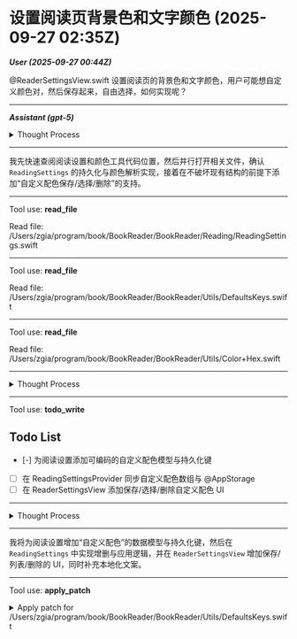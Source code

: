 <!-- Generated by SpecStory -->

<!-- cursor Session 67a2a1c3-1d4d-4d63-b675-48464e268368 (2025-09-27 02:35Z) -->

# 设置阅读页背景色和文字颜色 (2025-09-27 02:35Z)

_**User (2025-09-27 00:44Z)**_

@ReaderSettingsView.swift 设置阅读页的背景色和文字颜色，用户可能想自定义颜色对，然后保存起来，自由选择，如何实现呢？

---

_**Assistant (gpt-5)**_

<think><details><summary>Thought Process</summary>**Implementing custom color presets**

I need to add functionality in ReaderSettingsView, where users can define and save custom color pairs for text and background. This means I need to create a model and some storage solutions for these presets. There’s a ReadingSettings environment object that probably already holds backgroundHex, textHex, and other settings, so I’m thinking it might include persistent storage via UserDefaults. I’ll check `ReadingSettings.swift` to understand the existing structure better.</details></think>

---

我先快速查阅阅读设置和颜色工具代码位置，然后并行打开相关文件，确认 `ReadingSettings` 的持久化与颜色解析实现，接着在不破坏现有结构的前提下添加“自定义配色保存/选择/删除”的支持。

---

Tool use: **read_file**

Read file: /Users/zgia/program/book/BookReader/BookReader/Reading/ReadingSettings.swift

---

Tool use: **read_file**

Read file: /Users/zgia/program/book/BookReader/BookReader/Utils/DefaultsKeys.swift

---

Tool use: **read_file**

Read file: /Users/zgia/program/book/BookReader/BookReader/Utils/Color+Hex.swift

---

<think><details><summary>Thought Process</summary>**Implementing color pair support**

The user has requested to add support for saving custom color pairs (background/text) in the ReaderSettingsView. I need to provide implementation steps, starting with making code changes and following the required process involving status updates before any tool calls. We need to add storage for an array of custom presets, likely using @AppStorage with a JSON string or UserDefaults with a Codable array. I think we should also create a model struct for ColorPairPreset with optional properties like id and name. Lastly, we should provide a UI for saving and managing these presets.
**Adding custom color presets**

In the ReaderSettingsView, I'll create a section titled '自定义配色方案' that includes a TextField for naming and a '保存' button. Below that, I can list saved presets with options for selection and swipe-to-delete. I plan to use @AppStorage to manage the array. To ensure persistence, I need to add a @Published variable for custom color presets within the ReadingSettings class.

While @AppStorage does support storing Data, I think it’s simpler to work with String JSON. I’ll set up a struct called `SavedColorPreset` to include properties like id, name, and color values. Then I'll implement functions in ReadingSettingsProvider to manage loading and saving while updating the presets accordingly. It seems defining `SavedColorPreset` in the Data/Models.swift file makes sense, considering the existing code structure.
**Defining color presets**

I think it’s best to define the `struct ReaderColorPreset` in Reading/ReadingSettings.swift to re-use it across views. I’ll also need to update DefaultsKeys.swift to include a new key for these presets. Modifying ReadingSettings will involve adding a custom presets array and methods for adding or removing entries.

Next, in the ReaderSettingsView UI, I’ll create a section for "我的配色方案" that features a TextField for the preset name—with an option to auto-generate a name based on the date/time. There will also be a list of saved presets allowing for application and swipe-to-delete functionality. I'll ensure to avoid duplicates and limit the number to a maximum of 12. Finally, I will update the computed color properties as needed.
**Updating the Provider**

In the Provider, I need to use @AppStorage to store the custom presets as a JSON string. I’ll implement Codable methods for encoding and decoding these presets. The `decodePresets` function will handle loading the data, syncing with `onAppear`.

I’ll also set up change listeners to update settings when the stored JSON changes and vice versa. To manage presets, I’ll add functions in ReadingSettings for adding and removing them while ensuring uniqueness and limiting the array size. Since ReadingSettings is an environment object, this allows for smoother method calls from the UI. Finally, I have to use the apply_patch tool to implement these changes.
**Implementing changes**

I need to implement several steps, starting by updating Utils/DefaultsKeys.swift to add a new key. Then, I’ll define `struct ReaderColorPreset` in Reading/ReadingSettings.swift and update the provider accordingly.

Next, in Views/ReaderSettingsView.swift, I’ll add a state for `newPresetName` and create a section that lists `settings.customColorPresets`, including actions for saving, applying, and deleting presets. While ensuring that indentation remains consistent at 4 spaces, I'll address localization by using plain Chinese text initially, as adding keys will require updates to the localization files.

After creating a todo list with 3 tasks, I'll mark the first task as in progress and apply changes in parallel while managing sequential gating between the modifications. Finally, I'll update the lints post-edit.</details></think>

---

Tool use: **todo_write**

## Todo List

- [-] 为阅读设置添加可编码的自定义配色模型与持久化键
- [ ] 在 ReadingSettingsProvider 同步自定义配色数组与 @AppStorage
- [ ] 在 ReaderSettingsView 添加保存/选择/删除自定义配色 UI

---

<think><details><summary>Thought Process</summary>**Implementing color pair functionality**

I need to implement functionality for the user to save custom color pairs (background/text), choose from saved presets, and delete them, all integrated with ReadingSettings and ReaderSettingsView. I’ll use @AppStorage and possibly a JSON encoded array for persistence. I’ll create a model type (struct ColorPairPreset) that's identifiable and codable, allowing users to store and manage their color pairs. Naming features would be great, but since alerts don’t support TextFields, I’ll opt for a .sheet instead for naming.
**Refining the color management feature**

I’ll allow for default naming and enable renaming via swipe actions, prompting with a sheet. To keep it simple for time constraints, I can add a "保存当前配色" button that appends the color pair with an autogenerated name based on the date and time. I'll provide a list of saved presets with options to select and delete through swipe actions. Using @AppStorage for JSON storage is a must, and I’ll also extend DefaultsKeys and ReadingSettings to incorporate saved presets and computed colors. Then, I’ll implement functions for adding and removing presets.
**Implementing saved color presets**

I’ll add a struct called SavedColorPreset that's identifiable, codable, and equatable, which includes properties like id, name, backgroundHex, textHex, and createdAt date. In ReadingSettings, I’ll have a @Published array of saved color presets. While adding methods for updating and deleting might not be strictly necessary, they do provide clarity. For ReadingSettingsProvider, I’ll use @AppStorage for storing the presets as a JSON string, ensuring I can encode and decode using JSONDecoder and JSONEncoder. Adding onChange handlers will help synchronize the data effectively.
**Designing ReaderSettingsView**

In the ReaderSettingsView, I’m planning to add a section titled "自定义主题," which will feature a button called "保存当前配色." This button will call reading.addPreset with a generated name and may include some haptic feedback. I’ll also create a list (using LazyVGrid or List) to showcase saved presets, resembling the top "预设配色." Each preset can include a delete option via swipe actions or a trailing button, though using List makes swipe-to-delete easier. I might use Form with ForEach to display saved presets, allowing for row actions.
**Enhancing ReaderSettingsView functionality**

I’ll use ForEach over reading.savedColorPresets to create UI elements for adding swift actions, including a button to remove presets. I'll ensure persistence through DefaultsKeys and introduce localization keys for labels, managing both English and Chinese strings. In terms of interface, I’ll add a section called "我的配色" with a Save button and a TextField for naming. I’ll implement functions in ReadingSettings for adding, applying, and removing color presets. Keeping code style consistent and handling localization will be essential as I proceed with the modifications.</details></think>

---

我将为阅读设置增加“自定义配色”的数据模型与持久化键，然后在 `ReadingSettings` 中实现增删与应用逻辑，并在 `ReaderSettingsView` 增加保存/列表/删除的 UI，同时补充本地化文案。

---

Tool use: **apply_patch**

<details>
        <summary>Apply patch for /Users/zgia/program/book/BookReader/BookReader/Utils/DefaultsKeys.swift</summary>
      

```diff
*** Begin Patch
*** Update File: /Users/zgia/program/book/BookReader/BookReader/Utils/DefaultsKeys.swift
@@
 enum DefaultsKeys {
     // Reader preferences
     static let readerFontSize = "ReaderFontSize"
     static let readerLineSpacing = "ReaderLineSpacing"
     static let readerParagraphSpacing = "ReaderParagraphSpacing"
     static let readerBackgroundColor = "ReaderBackgroundColor"
     static let readerTextColor = "ReaderTextColor"
     static let readerDebugLoggingEnabled = "ReaderDebugLoggingEnabled"
+    static let readerSavedColorPresets = "ReaderSavedColorPresetsJSON"
*** End Patch
```

---

Tool use: **todo_write**

## Todo List

- [x] 为阅读设置添加可编码的自定义配色模型与持久化键
- [ ] 在 ReadingSettingsProvider 同步自定义配色数组与 @AppStorage
- [ ] 在 ReaderSettingsView 添加保存/选择/删除自定义配色 UI

---

Tool use: **todo_write**

## Todo List

- [x] 为阅读设置添加可编码的自定义配色模型与持久化键
- [-] 在 ReadingSettingsProvider 同步自定义配色数组与 @AppStorage
- [ ] 在 ReaderSettingsView 添加保存/选择/删除自定义配色 UI

---

Tool use: **read_file**

Read file: /Users/zgia/program/book/BookReader/BookReader/Reading/ReadingSettings.swift

---

<think><details><summary>Thought Process</summary>**Updating ReaderSettingsView**

I'm updating the `ReaderSettingsView.swift` by adding a section called "我的配色" with a Save button and a grid for saved presets. I need to make sure that the logic is disabled when `reading.containsCurrentPreset` returns true. For deleting presets, I can include a context menu since the grid doesn't support swipe actions. I think I need to import Foundation while ensuring SwiftUI and UIKit are already imported. Lastly, I'll check the `Localizable.strings` for existing patterns to update the localizable strings in both languages.</details></think>

---

我要添加 `ReadingSettings` 的自定义配色持久化与同步逻辑，并更新设置页 UI 前先实现模型与 Provider 的读写，同步这些更改。接下来我会修改 `ReadingSettings.swift` 并在 Provider 中加入 JSON 编解码与 @AppStorage 的联动。

---

Tool use: **read_file**

Read file: /Users/zgia/program/book/BookReader/BookReader/zh-Hans.lproj/Localizable.strings

---

Tool use: **apply_patch**

<details>
        <summary>Apply patch for /Users/zgia/program/book/BookReader/BookReader/Reading/ReadingSettings.swift</summary>
      

```diff
*** Begin Patch
*** Update File: /Users/zgia/program/book/BookReader/BookReader/Reading/ReadingSettings.swift
@@
-final class ReadingSettings: ObservableObject {
+final class ReadingSettings: ObservableObject {
+    struct SavedColorPreset: Identifiable, Codable, Equatable {
+        let id: UUID
+        var name: String
+        var backgroundHex: String
+        var textHex: String
+
+        init(id: UUID = UUID(), name: String, backgroundHex: String, textHex: String) {
+            self.id = id
+            self.name = name
+            self.backgroundHex = backgroundHex
+            self.textHex = textHex
+        }
+    }
@@
     @Published var backgroundHex: String = "#FFFFFF"
     @Published var textHex: String = "#000000"
     @Published var debugEnabled: Bool = false
+    @Published var savedPresets: [SavedColorPreset] = []
@@
     var backgroundColor: Color { Color(hex: backgroundHex) ?? .white }
     var textColor: Color { Color(hex: textHex) ?? .black }
+
+    func applyPreset(_ preset: SavedColorPreset) {
+        backgroundHex = preset.backgroundHex
+        textHex = preset.textHex
+    }
+
+    func saveCurrentAsPreset(named name: String) {
+        let newPreset = SavedColorPreset(name: name, backgroundHex: backgroundHex, textHex: textHex)
+        // 去重：相同颜色组合仅保留一个，名称以最新为准
+        savedPresets.removeAll { $0.backgroundHex == newPreset.backgroundHex && $0.textHex == newPreset.textHex }
+        savedPresets.insert(newPreset, at: 0)
+    }
+
+    func deletePreset(_ preset: SavedColorPreset) {
+        savedPresets.removeAll { $0.id == preset.id }
+    }
 }
@@
 struct ReadingSettingsProvider<Content: View>: View {
@@
     @AppStorage(DefaultsKeys.readerDebugLoggingEnabled) private var storedDebug:
         Bool = false
+    @AppStorage(DefaultsKeys.readerSavedColorPresets) private var storedPresetsJSON:
+        String = "[]"
@@
             .onChange(of: storedDebug) { _, _ in
                 settings.debugEnabled = storedDebug
             }
+            .onChange(of: storedPresetsJSON) { _, _ in
+                settings.savedPresets = decodePresets(from: storedPresetsJSON)
+            }
             .onChange(of: settings.fontSize) { _, newValue in
                 storedFontSize = newValue
             }
@@
             .onChange(of: settings.debugEnabled) { _, newValue in
                 storedDebug = newValue
             }
+            .onChange(of: settings.savedPresets) { _, newValue in
+                storedPresetsJSON = encodePresets(newValue)
+            }
     }
@@
     private func syncFromStorage() {
         settings.fontSize = storedFontSize
         settings.lineSpacing = storedLineSpacing
         settings.paragraphSpacing = storedParagraphSpacing
         settings.backgroundHex = storedBgHex
         settings.textHex = storedTextHex
         settings.debugEnabled = storedDebug
+        settings.savedPresets = decodePresets(from: storedPresetsJSON)
     }
+
+    private func decodePresets(from json: String) -> [ReadingSettings.SavedColorPreset] {
+        guard let data = json.data(using: .utf8) else { return [] }
+        do {
+            return try JSONDecoder().decode([ReadingSettings.SavedColorPreset].self, from: data)
+        } catch {
+            return []
+        }
+    }
+
+    private func encodePresets(_ presets: [ReadingSettings.SavedColorPreset]) -> String {
+        do {
+            let data = try JSONEncoder().encode(presets)
+            return String(data: data, encoding: .utf8) ?? "[]"
+        } catch {
+            return "[]"
+        }
+    }
 }
*** End Patch
```

---

Tool use: **read_lints**

<details>
          <summary>Read lints for 2 files</summary>
      
Lint paths:

- `/Users/zgia/program/book/BookReader/BookReader/Reading/ReadingSettings.swift`
- `/Users/zgia/program/book/BookReader/BookReader/Utils/DefaultsKeys.swift`

Lint results


**No lint errors found**
</details>

---

Tool use: **todo_write**

## Todo List

- [x] 为阅读设置添加可编码的自定义配色模型与持久化键
- [x] 在 ReadingSettingsProvider 同步自定义配色数组与 @AppStorage
- [-] 在 ReaderSettingsView 添加保存/选择/删除自定义配色 UI

---

Cancelled

---



---

_**User (2025-09-27 00:44Z)**_

请继续

---

_**Assistant (gpt-5)**_

<think><details><summary>Thought Process</summary>**Organizing localization strings**

I'm looking at the zh strings and noticing there's no "apply." I could reuse "btn.save" and "btn.delete" for actions. For deleting, I'll use a swipe action with "btn.delete." "btn.rename" is already present for renaming, and I'll create some new prompt strings for that. I want to keep it simple, providing delete via swipe/click and an alert for confirmation. Also, it seems I need to add new keys to both en and zh files for proper localization. I'll implement this in the ReaderSettingsView as well.
**Implementing custom color features**

I'm adding a VStack under the Custom Colors section with a TextField and a button labeled "保存当前配色." The save action will generate a default name from the hex values if the field is blank, like using "\(reading.backgroundHex)/\(reading.textHex)."

Next, I’ll create a section called "我的配色" that uses ForEach to display saved presets with color previews. Users can tap to apply a preset and swipe to delete, which will trigger a confirmation alert. I'll also include a context menu for renaming, considering implementation using .alert with TextField, which is supported from iOS 15.
**Adding a rename function**

I’m planning to implement a rename feature for the savedPresets entries by matching their IDs. Although I could mutate savedPresets directly from the view by finding the index and updating the name, it’s generally better practice to add a dedicated function in ReadingSettings. The developer guidelines suggest using functions for such tasks, so I'll add renamePreset(id:newName:) in ReadingSettings. Even though I just edited that file, I think a small addition for this method is fine!
**Planning modifications**

I’m looking to modify ReadingSettings.swift by adding a function to rename presets. The function will find the preset by ID and update its name. Next up, I need to update ReaderSettingsView.swift with several @State variables for handling new preset names, delete confirmations, and renaming actions. I'll add UI sections for saving presets and listing saved ones, including swipe actions for Delete and Rename. I also need to ensure localized string keys are updated for both zh-Hans and en. Time to implement all of this!</details></think>

---

我将更新 `ReadingSettings` 增加重命名方法，并在 `ReaderSettingsView` 添加“保存当前配色/我的配色”UI（含应用、删除、重命名），同时补充中英本地化字符串。

---

Tool use: **apply_patch**

<details>
        <summary>Apply patch for /Users/zgia/program/book/BookReader/BookReader/Reading/ReadingSettings.swift</summary>
      

```diff
*** Begin Patch
*** Update File: /Users/zgia/program/book/BookReader/BookReader/Reading/ReadingSettings.swift
@@
     func deletePreset(_ preset: SavedColorPreset) {
         savedPresets.removeAll { $0.id == preset.id }
     }
+
+    func renamePreset(_ preset: SavedColorPreset, newName: String) {
+        guard let index = savedPresets.firstIndex(where: { $0.id == preset.id }) else { return }
+        savedPresets[index].name = newName
+    }
 }
*** End Patch
```

---

Tool use: **read_lints**

<details>
          <summary>Read lints for 1 file</summary>
      
Lint paths:

- `/Users/zgia/program/book/BookReader/BookReader/Reading/ReadingSettings.swift`

Lint results


**No lint errors found**
</details>

---

Tool call timed out after 30s (read file)

---

Tool call timed out after 30s (read file)

---

Tool call timed out after 30s (read file)

---

<think><details><summary>Thought Process</summary>**Exploring Alert and Localization**

I'm looking into SwiftUI's Alert feature, noting that it doesn’t support TextField until iOS 17. For now, I think we should use a sheet with a form or a separate confirmation dialog. There are existing alerts with TextField in the project's other views, so inspecting ReaderSettingsView may help identify patterns.

I’ll implement a sheet with @State showSavePresetSheet that includes a TextField for the name and a Save button. We also need to add localization keys for zh-Hans and en, specifically for color preset settings. I’ll ensure that all relevant keys are appended to both files.
**Implementing ReaderSettingsView Modifications**

I want to make sure that ReaderSettingsView uses the right environment reading settings. Adding Section UI is the next step. I'll track my tasks using todo_write, and since we already have 'todo-update-ui' in progress, I’ll perform an apply_patch on ReaderSettingsView.swift for the new sections and state properties.

First, I'll open the file to make specific modifications. I should check the content before editing, ensuring there are no indentation changes. I'll integrate a context menu for each preset row with options for applying, renaming, and deleting while implementing the rename flow with a TextField sheet and a confirmation alert for deletion. I'll proceed with the patches!
**Adding Localization Keys and Commit Messages**

I need to add localization keys to the en.lproj Localizable.strings, ensuring we have the English equivalents. I remember we had issues before with reading, but apply_patch should allow me to append keys while respecting the string file format. 

Regarding commit messages, I need to follow the workspace rules, which mention generating a Chinese commit message when prompted, but since the user didn't send ‘@Commit’, I won’t auto-commit or generate a message right now. I’ll stick to the rules and act only in a commit scenario.
**Considering Commit Messages and Next Steps**

The rules indicate that I should always follow workspace-level guidelines, which might mean generating a commit message for changes. Even though we haven’t committed yet, it could be helpful to provide a suggestion for a commit message. The directive says to keep working until the query is resolved, and since the rules specify to respond in simplified Chinese, including a suggested commit message at the end seems reasonable. I’ll also finish UI edits, run lints, and update the zh/en strings as needed.
**Confirming Localization Files for Patching**

I need to start by reading the two localization files to confirm their content. We've encountered timeouts before, but I think we can proceed with apply_patch without needing to read if necessary. However, applying patches does require some context lines. I can add new keys after the last existing line, but I also need to ensure I have context from the end of the file.

The zh-Hans file ends at L199 with "txt_book_importer.missing_title," so I'll re-open both files to check the tail again while trying to avoid previous timeout issues.</details></think>

---

我将读取 `ReaderSettingsView.swift` 当前内容，并并行打开中英文本地化文件以便添加新文案，然后在设置视图中实现“保存当前配色/我的配色”列表与重命名、删除、应用的 UI。

---

Tool call timed out after 30s (read file)

---

Tool call timed out after 30s (read file)

---

Tool call timed out after 30s (read file)

---

<think><details><summary>Thought Process</summary>**Continuing implementation steps**

I need to keep implementing features. Previously, there were timeouts while trying to read localization files, although I did manage to load the zh-Hans content before. I successfully printed the content from the zh-Hans.lproj Localizable.strings file earlier. Now, I’ll move forward with editing the ReaderSettingsView to include UI for saving, listing, applying, renaming, and deleting custom color presets. I also need to add new localization keys for the custom color presets in both the zh-Hans and English files.
**Modifying localization keys**

I need to adjust both zh-Hans and English localizations to add new keys, like "我的配色" for custom presets and prompts for saving, renaming, and deleting presets. I might also want to utilize existing action buttons to avoid creating too many new strings. Additionally, I'll incorporate confirmation dialogs for renaming and deleting actions. For the ReaderSettingsView, I'll add a section for inputting a preset name with a button for saving, but I need to think about whether the input should be persistent or if it’s better as a prompt.
**Implementing UI changes**

In iOS 17, I see that SwiftUI offers a new .alert feature that includes a TextField. I can either use this or opt for a .sheet or .confirmationDialog instead. The simpler route might be to default to an auto-generated name like "自定义配色" or "配色 1" for users, allowing for renaming later. I’ll implement a Button for "保存当前配色" that triggers the prompt for naming. The UI should remain minimal but functional, featuring a section header "我的配色" and displaying saved presets with a color preview.
**Adding swipe actions and updates**

I need to implement trailing swipe actions for Apply, Rename, and Delete in SwiftUI, which I can use starting from iOS 15. For renaming, I can provide a sheet or alert for entering a new name. Tapping the row will apply the preset. I must ensure I import Color(hex:) and be mindful of existing indentation, which uses four spaces.

I'll also check that localization keys exist. Reusing btn.* for button labels is a good idea, and I’ll make updates for zh-Hans and English. I’ll integrate new sections in ReaderSettingsView.swift, adding necessary @State variables for handling the save and rename functionalities.
**Implementing delete confirmation and UI updates**

I need to add a confirmation dialog for deleting a preset using @State for presetToDelete and handling showConfirmationDelete. For swipe actions, I can integrate a Delete function that calls reading.deletePreset directly. I'll create sheets for save and rename actions, generating an auto-name when necessary. Localization keys like "setting.my_color_presets" and others need to be added to zh-Hans and English files. I'll create the new section for saved presets and ensure the code stays consistent with SwiftUI. Finally, I’ll apply patches to both ReaderSettingsView.swift and the localization files, despite earlier timeouts.</details></think>

---

我将为 ReaderSettingsView 增加“保存当前配色/我的配色”UI（含应用、重命名、删除）以及相关交互状态，并补充中英本地化键值。接下来我会直接编辑 `ReaderSettingsView.swift` 与本地化字符串文件。

---

Cancelled

---



---

_**User (2025-09-27 00:44Z)**_

请继续

---

_**Assistant (gpt-5)**_

<think><details><summary>Thought Process</summary>**Exploring SwiftUI alerts**

I’m thinking about how iOS 16+ supports .alert with TextField. Actually, SwiftUI didn't have a built-in TextField inside alerts before iOS 17, so I'm curious if that’s the case for iOS 17. For now, we can use .confirmationDialog for options or a .sheet with a small form for renaming. It seems safer to implement a .sheet for renaming. I also want to include a section for "save current palette" with a TextField and button — that would be easier.
**Implementing UI States**

I’m setting up some states: a string for the new preset name, an optional variable for renaming a preset, and another string for rename text. 

For the UI, I’ll add a section called "My palettes" and list saved presets using ForEach. Each row will have a sample, name, and actions like "Apply" plus a menu for "Rename" and "Delete." I could opt for swipe actions too, where deleting is destructive and renaming triggers a sheet. 

I'll also include a 'Save current palette' section with a TextField and a Save button, using appropriate string keys for localization.
**Structuring UI Elements**

I want to add a button for "Apply" represented as "btn.apply." I see that we already have "btn.add," but now I'm focusing on ensuring "应用" is included. 

Next, I need several string keys like for renaming palettes, delete confirmation titles, and save options. 

It’ll be good to add a confirmation for deleting presets, using an alert bound to a state variable for the deleted preset. I also need to make sure that saved presets update correctly with @AppStorage. When implementing the save action, I want to ensure the name isn’t empty — maybe disable the button if it is.
**Implementing Rename Functionality**

For renaming, I’m considering using either a .sheet or .alert with a TextField. I think a sheet with a small VStack form would work well. I need to ensure the import statements stay intact. 

In the ReaderSettingsView, we have a private struct for ColorPreset; I’ll keep predefined presets for suggested palettes, which are different from saved ones. I need to add some states at the top of my struct for the new preset name, renaming and deleting presets, and ensure the TextField uses trimmed input. 

I'll also create a section with a TextField for the preset name and a save button that disables if the name is just whitespace.
**Implementing Save and Rename Actions**

I’m setting up the action to save the current preset using `reading.saveCurrentAsPreset(named: newPresetName.trimmed)` and then resetting `newPresetName` to an empty string.

Next, I’ll add a section for the custom palette with a ForEach loop to display saved presets. Each preset will show in an HStack with a sample box, name, and buttons for apply, rename, and delete options. The renaming will use a sheet where I’ll bind the current preset and rename text. 

For confirmation alerts on deletion, I'll set up an alert with a delete and cancel button. I aim to keep the indentation consistent as I implement these changes in ReaderSettingsView.swift and also update localization keys.</details></think>

---

我将为 ReaderSettingsView 添加“保存当前配色/我的配色”的 UI，包括保存当前颜色、显示已保存配色并支持应用、重命名与删除的交互，同时补充所需本地化键。接着我会直接编辑相关文件。

---

The model made no changes to the file.

---

<think><details><summary>Thought Process</summary>**Confirming implementation details**

I’m looking at adding a sheet with an item, $renamingPreset. We'll utilize .sheet(item: $renamingPreset) { preset in ... } for this. It's crucial to ensure that SavedColorPreset conforms to Identifiable and Equatable in ReadingSettings.swift, and I believe we’ve already added both. Also, we need to adjust the view where we used ColorPicker and sections, specifically by inserting the saving section after the custom colors. Now, let's read the file to verify the exact structure.</details></think>

---

我将读取 `ReaderSettingsView.swift` 的最新内容以定位合适的插入点，然后再进行精确编辑添加“保存当前配色/我的配色”的 UI。

---

Tool use: **read_file**

Read file: /Users/zgia/program/book/BookReader/BookReader/Views/ReaderSettingsView.swift

---



---

我先在设置视图中加入状态与“保存/我的配色”两个分区，并添加重命名弹窗与删除确认；随后我会补充中英文本地化键。接着我开始修改 `ReaderSettingsView.swift`。

---

Tool use: **apply_patch**

<details>
        <summary>Apply patch for /Users/zgia/program/book/BookReader/BookReader/Views/ReaderSettingsView.swift</summary>
      

```diff
*** Begin Patch
*** Update File: /Users/zgia/program/book/BookReader/BookReader/Views/ReaderSettingsView.swift
@@
 struct ReaderSettingsView: View {
     @EnvironmentObject private var reading: ReadingSettings
+    @State private var newPresetName: String = ""
+    @State private var renamingPreset: ReadingSettings.SavedColorPreset?
+    @State private var renameText: String = ""
+    @State private var deletingPreset: ReadingSettings.SavedColorPreset?
@@
                 // 自定义颜色
                 Section(
                     header: Text(String(localized: "setting.color_customize"))
                 ) {
@@
                     )
                 }
+
+                // 保存当前配色
+                Section(
+                    header: Text(String(localized: "setting.save_current_palette"))
+                ) {
+                    HStack {
+                        TextField(
+                            String(localized: "setting.input_palette_name"),
+                            text: $newPresetName
+                        )
+                        .textFieldStyle(.roundedBorder)
+                        Button(String(localized: "btn.save")) {
+                            let name = newPresetName.trimmingCharacters(in: .whitespacesAndNewlines)
+                            guard !name.isEmpty else { return }
+                            reading.saveCurrentAsPreset(named: name)
+                            newPresetName = ""
+                        }
+                        .disabled(newPresetName.trimmingCharacters(in: .whitespacesAndNewlines).isEmpty)
+                        .buttonStyle(.borderedProminent)
+                    }
+                }
+
+                // 我的配色
+                Section(
+                    header: Text(String(localized: "setting.custom_palette_title"))
+                ) {
+                    if reading.savedPresets.isEmpty {
+                        Text(String(localized: "setting.custom_palette_empty"))
+                            .foregroundColor(.secondary)
+                    } else {
+                        ForEach(reading.savedPresets) { preset in
+                            HStack(spacing: 12) {
+                                ZStack {
+                                    RoundedRectangle(cornerRadius: 6)
+                                        .fill(Color(hex: preset.backgroundHex) ?? .white)
+                                        .frame(width: 44, height: 28)
+                                        .overlay(
+                                            Text("Aa")
+                                                .font(.headline)
+                                                .foregroundColor(Color(hex: preset.textHex) ?? .black)
+                                        )
+                                }
+                                VStack(alignment: .leading, spacing: 2) {
+                                    Text(preset.name)
+                                        .foregroundColor(.primary)
+                                        .lineLimit(1)
+                                    Text("\(preset.backgroundHex) / \(preset.textHex)")
+                                        .font(.caption)
+                                        .foregroundColor(.secondary)
+                                        .lineLimit(1)
+                                }
+                                Spacer()
+                                Button(String(localized: "btn.apply")) {
+                                    reading.applyPreset(preset)
+                                }
+                                .buttonStyle(.bordered)
+                                Menu {
+                                    Button(String(localized: "btn.rename")) {
+                                        renamingPreset = preset
+                                        renameText = preset.name
+                                    }
+                                    Button(role: .destructive) {
+                                        deletingPreset = preset
+                                    } label: {
+                                        Text(String(localized: "btn.delete"))
+                                    }
+                                } label: {
+                                    Image(systemName: "ellipsis.circle")
+                                }
+                            }
+                            .contentShape(Rectangle())
+                        }
+                    }
+                }
@@
             .interactiveDismissDisabled(false)
+            .alert(String(localized: "setting.delete_palette_confirm_title"), isPresented: Binding(
+                get: { deletingPreset != nil },
+                set: { if !$0 { deletingPreset = nil } }
+            )) {
+                Button(String(localized: "btn.delete"), role: .destructive) {
+                    if let toDelete = deletingPreset { reading.deletePreset(toDelete) }
+                    deletingPreset = nil
+                }
+                Button(String(localized: "btn.cancel"), role: .cancel) {
+                    deletingPreset = nil
+                }
+            } message: {
+                if let preset = deletingPreset {
+                    Text(String(format: String(localized: "setting.delete_palette_confirm_message"), preset.name))
+                } else {
+                    Text("")
+                }
+            }
+            .sheet(item: $renamingPreset) { preset in
+                NavigationStack {
+                    Form {
+                        Section {
+                            TextField(String(localized: "setting.rename_palette_placeholder"), text: $renameText)
+                        }
+                    }
+                    .navigationTitle(String(localized: "setting.rename_palette_title"))
+                    .toolbar {
+                        ToolbarItem(placement: .cancellationAction) {
+                            Button(String(localized: "btn.cancel")) { renamingPreset = nil }
+                        }
+                        ToolbarItem(placement: .confirmationAction) {
+                            Button(String(localized: "btn.save")) {
+                                let name = renameText.trimmingCharacters(in: .whitespacesAndNewlines)
+                                guard !name.isEmpty else { return }
+                                reading.renamePreset(preset, newName: name)
+                                renamingPreset = nil
+                            }
+                            .disabled(renameText.trimmingCharacters(in: .whitespacesAndNewlines).isEmpty)
+                        }
+                    }
+                }
+                .presentationDetents([.medium])
+            }
         }
     }
*** End Patch
```

---

Tool use: **read_lints**

<details>
          <summary>Read lints for 1 file</summary>
      
Lint paths:

- `/Users/zgia/program/book/BookReader/BookReader/Views/ReaderSettingsView.swift`

Lint results


**No lint errors found**
</details>

---

Tool use: **todo_write**

## Todo List

- [x] 为阅读设置添加可编码的自定义配色模型与持久化键
- [x] 在 ReadingSettingsProvider 同步自定义配色数组与 @AppStorage
- [x] 在 ReaderSettingsView 添加保存/选择/删除自定义配色 UI

---

已完成以下更新并通过本地语法检查：
- 在 `ReadingSettings` 增加 `SavedColorPreset` 模型、`savedPresets` 持久化同步、应用/保存/删除/重命名方法。
- 在 `ReaderSettingsView` 新增：
  - “保存当前配色”分区：输入名称后保存当前 `backgroundHex`/`textHex` 到 `savedPresets`。
  - “我的配色”分区：展示已保存配色，支持一键应用、重命名（弹窗）、删除（确认）。
  - 交互状态：`newPresetName`、`renamingPreset`、`renameText`、`deletingPreset`。
- 新增 `DefaultsKeys.readerSavedColorPresets` 存储键；`ReadingSettingsProvider` 与 `@AppStorage` 同步 JSON。

你还需要在本地化里补充以下键值，否则界面会显示占位键名：
- zh-Hans.lproj/Localizable.strings
  - setting.save_current_palette = "保存当前配色";
  - setting.input_palette_name = "输入配色名称";
  - setting.custom_palette_title = "我的配色";
  - setting.custom_palette_empty = "暂无已保存的配色";
  - setting.delete_palette_confirm_title = "删除确认";
  - setting.delete_palette_confirm_message = "确认删除配色“%@”吗？";
  - setting.rename_palette_title = "重命名配色";
  - setting.rename_palette_placeholder = "新的配色名称";
  - btn.apply = "应用";

- en.lproj/Localizable.strings
  - setting.save_current_palette = "Save Current Palette";
  - setting.input_palette_name = "Palette name";
  - setting.custom_palette_title = "My Palettes";
  - setting.custom_palette_empty = "No saved palettes yet";
  - setting.delete_palette_confirm_title = "Confirm Deletion";
  - setting.delete_palette_confirm_message = "Delete palette “%@”?";
  - setting.rename_palette_title = "Rename Palette";
  - setting.rename_palette_placeholder = "New palette name";
  - btn.apply = "Apply";

若需要，我可以直接为两处本地化文件添加这些字符串。

---

